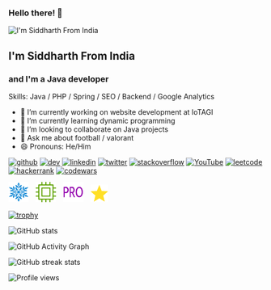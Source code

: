 ### Hello there! 👋
![I'm Siddharth From India](https://pbs.twimg.com/profile_banners/1478419272607010816/1659710563/1080x360)
## I'm Siddharth From India
### and I'm a Java developer

Skills: Java / PHP / Spring / SEO / Backend / Google Analytics

- 🔭 I’m currently working on website development at IoTAGI 
- 🌱 I’m currently learning dynamic programming 
- 👯 I’m looking to collaborate on Java projects 
- 💬 Ask me about football / valorant 
- 😄 Pronouns: He/Him 


[<img src='https://cdn.jsdelivr.net/npm/simple-icons@3.0.1/icons/github.svg' alt='github' height='40'>](https://github.com/siddharthchatterjee9)  [<img src='https://cdn.jsdelivr.net/npm/simple-icons@3.0.1/icons/dev-dot-to.svg' alt='dev' height='40'>](https://dev.to/https://dev.to/siddharth_chatterjee)  [<img src='https://cdn.jsdelivr.net/npm/simple-icons@3.0.1/icons/linkedin.svg' alt='linkedin' height='40'>](https://www.linkedin.com/in/https://www.linkedin.com/in/siddharth9chatterjee//)  [<img src='https://cdn.jsdelivr.net/npm/simple-icons@3.0.1/icons/twitter.svg' alt='twitter' height='40'>](https://twitter.com/https://twitter.com/chatterjee_2731)  [<img src='https://cdn.jsdelivr.net/npm/simple-icons@3.0.1/icons/stackoverflow.svg' alt='stackoverflow' height='40'>](https://stackoverflow.com/users/https://stackoverflow.com/users/14231170/siddharth-chatterjee)  [<img src='https://cdn.jsdelivr.net/npm/simple-icons@3.0.1/icons/youtube.svg' alt='YouTube' height='40'>](https://www.youtube.com/channel/https://www.youtube.com/channel/UCTzSUB62CI1x4h-Va6WGrfA)  [<img src='https://cdn.jsdelivr.net/npm/simple-icons@3.0.1/icons/leetcode.svg' alt='leetcode' height='40'>](https://leetcode.com/siddharth_chatterjee/)  [<img src='https://cdn.jsdelivr.net/npm/simple-icons@3.0.1/icons/hackerrank.svg' alt='hackerrank' height='40'>](https://www.hackerrank.com/siddharth_9)  [<img src='https://cdn.jsdelivr.net/npm/simple-icons@3.0.1/icons/codewars.svg' alt='codewars' height='40'>](https://www.codewars.com/users/siddharth_chatterjee)  

<a href='https://archiveprogram.github.com/'><img src='https://raw.githubusercontent.com/acervenky/animated-github-badges/master/assets/acbadge.gif' width='40' height='40'></a> <a href='https://docs.github.com/en/developers'><img src='https://raw.githubusercontent.com/acervenky/animated-github-badges/master/assets/devbadge.gif' width='40' height='40'></a> <a href='https://github.com/pricing'><img src='https://raw.githubusercontent.com/acervenky/animated-github-badges/master/assets/pro.gif' width='40' height='40'></a> <a href='https://stars.github.com/'><img src='https://raw.githubusercontent.com/acervenky/animated-github-badges/master/assets/starbadge.gif' width='35' height='35'></a> 

[![trophy](https://github-profile-trophy.vercel.app/?username=siddharthchatterjee9)](https://github.com/ryo-ma/github-profile-trophy)

![GitHub stats](https://github-readme-stats.vercel.app/api?username=siddharthchatterjee9&show_icons=true)  

![GitHub Activity Graph](https://activity-graph.herokuapp.com/graph?username=siddharthchatterjee9)  

![GitHub streak stats](https://github-readme-streak-stats.herokuapp.com/?user=siddharthchatterjee9)  

![Profile views](https://gpvc.arturio.dev/siddharthchatterjee9)  
